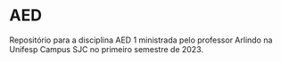 # AED

Repositório para a disciplina AED 1 ministrada pelo professor Arlindo na Unifesp Campus SJC no primeiro semestre de 2023.
